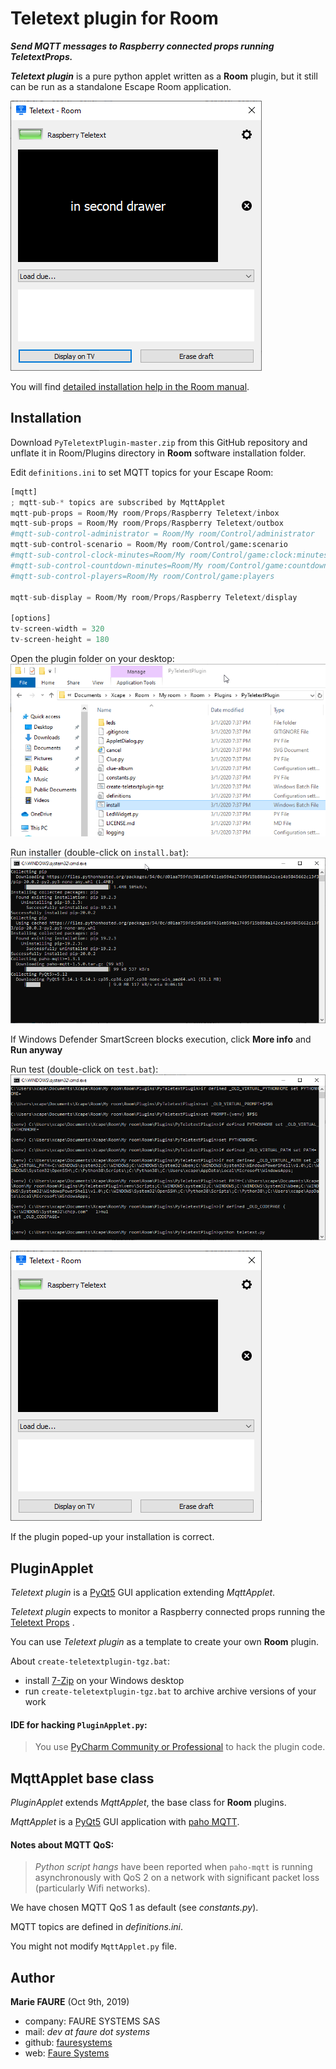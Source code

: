 ﻿# Teletext plugin for Room
***Send MQTT messages to Raspberry connected props running TeletextProps.***

***Teletext plugin*** is a pure python applet written as a **Room** plugin, but it still can be run as a standalone Escape Room application.

![](screenshots/shot.png)

You will find <a href="https://xcape.io/public/documentation/en/room/AddapluginPyTeletextPlugin.html" target="_blank">detailed installation help in the Room manual</a>.


## Installation
Download `PyTeletextPlugin-master.zip` from this GitHub repository and unflate it in Room/Plugins directory in **Room** software installation folder.

Edit `definitions.ini` to set MQTT topics for your Escape Room:
```python
[mqtt]
; mqtt-sub-* topics are subscribed by MqttApplet
mqtt-pub-props = Room/My room/Props/Raspberry Teletext/inbox
mqtt-sub-props = Room/My room/Props/Raspberry Teletext/outbox
#mqtt-sub-control-administrator = Room/My room/Control/administrator
mqtt-sub-control-scenario = Room/My room/Control/game:scenario
#mqtt-sub-control-clock-minutes=Room/My room/Control/game:clock:minutes
#mqtt-sub-control-countdown-minutes=Room/My room/Control/game:countdown:minutes
#mqtt-sub-control-players=Room/My room/Control/game:players

mqtt-sub-display = Room/My room/Props/Raspberry Teletext/display

[options]
tv-screen-width = 320
tv-screen-height = 180
``` 

Open the plugin folder on your desktop:
![](screenshots/shot1.png)

Run installer (double-click on `install.bat`):
![](screenshots/shot2.png)

If Windows Defender SmartScreen blocks execution, click **More info** and **Run anyway**

Run test (double-click on `test.bat`):
![](screenshots/shot3.png)

![](screenshots/shot4.png)

If the plugin poped-up your installation is correct.


## PluginApplet
*Teletext plugin* is a <a href="https://wiki.python.org/moin/PyQt" target="_blank">PyQt5</a> GUI application extending *MqttApplet*.

*Teletext plugin* expects to monitor a Raspberry connected props running the [Teletext Props](https://github.com/fauresystems/TeletextProps) .

You can use *Teletext plugin* as a template  to create your own **Room** plugin.

About `create-teletextplugin-tgz.bat`:
* install <a href="https://www.7-zip.org/" target="_blank">7-Zip</a> on your Windows desktop
* run `create-teletextplugin-tgz.bat` to archive archive versions of your work 

#### IDE for hacking `PluginApplet.py`:
> You use <a href="https://www.jetbrains.com/pycharm/" target="_blank">PyCharm Community or Professional</a> to hack the plugin code.


## MqttApplet base class
*PluginApplet* extends *MqttApplet*, the base class for **Room** plugins.
 
*MqttApplet* is a <a href="https://wiki.python.org/moin/PyQt" target="_blank">PyQt5</a> GUI application with <a href="https://www.eclipse.org/paho/" target="_blank">paho MQTT</a>.

#### Notes about MQTT QoS:
>*Python script hangs* have been reported when `paho-mqtt` is running asynchronously with QoS 2 on a network with significant packet loss (particularly Wifi networks).

We have chosen MQTT QoS 1 as default (see *constants.py*).

MQTT topics are defined in *definitions.ini*.

You might not modify `MqttApplet.py` file.


## Author

**Marie FAURE** (Oct 9th, 2019)
* company: FAURE SYSTEMS SAS
* mail: *dev at faure dot systems*
* github: <a href="https://github.com/fauresystems?tab=repositories" target="_blank">fauresystems</a>
* web: <a href="https://faure.systems/" target="_blank">Faure Systems</a>